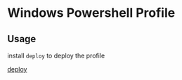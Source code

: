 # Windows Powershell Profile

## Usage

install `deploy` to deploy the profile

[deploy](https://github.com/arecarn/dploy)



